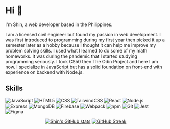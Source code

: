 # Hi :wave:

I'm Shin, a web developer based in the Philippines.

I am a licensed civil engineer but found my passion in web development. I was first introduced to programming during my first year then picked it up a semester later as a hobby because I thought it can help me improve my problem solving skills. I used what I learned to do some of my math homeworks. It was during the pandemic that I started studying programming seriously. I took CS50 then The Odin Project and here I am now. I specialize in JavaScript but has a solid foundation on front-end with experience on backend with Node.js.

## Skills

![JavaScript](https://img.shields.io/badge/JavaScript-323330?style=for-the-badge&logo=javascript&logoColor=F7DF1E)
![HTML5](https://img.shields.io/badge/HTML5-E34F26?style=for-the-badge&logo=html5&logoColor=white)
![CSS](https://img.shields.io/badge/CSS3-1572B6?style=for-the-badge&logo=css3&logoColor=white)
![TailwindCSS](https://img.shields.io/badge/Tailwind_CSS-38B2AC?style=for-the-badge&logo=tailwind-css&logoColor=white)
![React](https://img.shields.io/badge/React-20232A?style=for-the-badge&logo=react&logoColor=61DAFB)
![Node.js](https://img.shields.io/badge/Node.js-339933?style=for-the-badge&logo=nodedotjs&logoColor=white)
![Express](https://img.shields.io/badge/Express.js-000000?style=for-the-badge&logo=express&logoColor=white)
![MongoDB](https://img.shields.io/badge/MongoDB-4EA94B?style=for-the-badge&logo=mongodb&logoColor=white)
![Firebase](https://img.shields.io/badge/firebase-ffca28?style=for-the-badge&logo=firebase&logoColor=black)
![Webpack](https://img.shields.io/badge/Webpack-8DD6F9?style=for-the-badge&logo=Webpack&logoColor=white)
![npm](https://img.shields.io/badge/npm-CB3837?style=for-the-badge&logo=npm&logoColor=white)
![Git](https://img.shields.io/badge/GIT-E44C30?style=for-the-badge&logo=git&logoColor=white)
![Jest](https://img.shields.io/badge/Jest-C21325?style=for-the-badge&logo=jest&logoColor=white)
![Figma](https://img.shields.io/badge/Figma-F24E1E?style=for-the-badge&logo=figma&logoColor=white)

<div align="center">

[![Shin's GitHub stats](https://github-readme-stats.vercel.app/api?username=lemonadee71&hide=stars&count_private=true&show_icons=true&theme=dark)](https://github.com/anuraghazra/github-readme-stats)
[![GitHub Streak](https://github-readme-streak-stats.herokuapp.com/?user=lemonadee71&theme=dark)](https://git.io/streak-stats)

</div>
